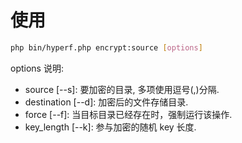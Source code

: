 # 使用

```bash
php bin/hyperf.php encrypt:source [options]
```

options 说明:
- source [--s]: 要加密的目录, 多项使用逗号(,)分隔.
- destination [--d]: 加密后的文件存储目录.
- force [--f]: 当目标目录已经存在时，强制运行该操作.
- key_length [--k]: 参与加密的随机 key 长度.
